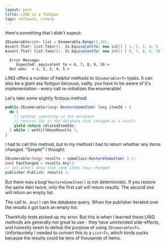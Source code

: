 ```yaml
---
layout: post
title: LINQ is a footgun
tags: software, csharp
---
```


Here's something that I didn't expect:

```csharp
IEnumerable<int> list = Enumerable.Range(1,10);
Assert.That( list.Take(5), Is.EquivalentTo( new int[] { 1, 2, 3, 4, 5 }) );
Assert.That( list.Take(5), Is.EquivalentTo( new int[] { 6, 7, 8, 9, 10 }) );
```

```
  Error Message:
     Expected: equivalent to < 6, 7, 8, 9, 10 >
  But was:  < 1, 2, 3, 4, 5 >
```

LINQ offers a number of helpful methods to `IEnumerable<T>` types. It can also be a giant ass footgun because, sadly, you have to be aware of it's implementation - every call re-initializes the enumerable!

Let's take some slightly fictious method:

```csharp
public IEnumerable<long> RestoreSomeItem( long itemId ) {
  do {
    // updates something in the database
    // returns ids in the database that changed as a result
    yield return relatedItemIds;
  } while ( weStillHaveResults );
}
```

I had to call this method, but in my method I had to return whether any items changed. "Simple!" I thought:

```csharp
IEnumerable<long> results = someClass.RestoreSomeItem( 1 );
bool hasChanged = results.Any();
// let others know that some items have changed
publisher.Publish( results );
```

But there was a bug! `RestoreSomeItem()` is not deterministic. If you restore the same item twice, only the first call will return results. The second one will return an empty list.

The call to `.Any()` ran the database query. When the publisher iterated over the results it got back an empty list.

Thankfully tests picked up my error. But this is when I learned these LINQ methods are generally not great to use - they have unintended side-effects, and honestly seem to defeat the purpose of using `IEnumerable<T>`. Unfortauntely I needed to convert this to a `List<T>`, which kinda sucks because the results could be tens of thousands of items.
